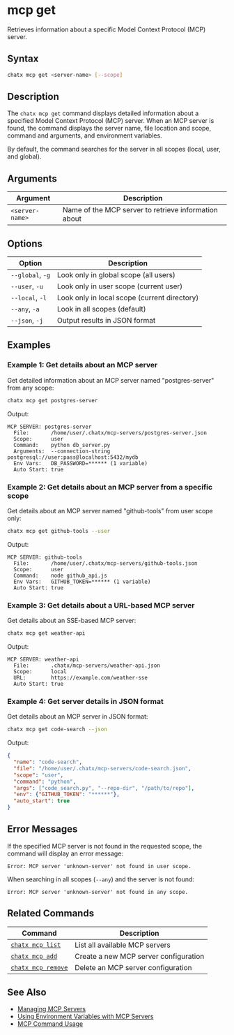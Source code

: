 # mcp get

Retrieves information about a specific Model Context Protocol (MCP) server.

## Syntax

```bash
chatx mcp get <server-name> [--scope]
```

## Description

The `chatx mcp get` command displays detailed information about a specified Model Context Protocol (MCP) server. When an MCP server is found, the command displays the server name, file location and scope, command and arguments, and environment variables.

By default, the command searches for the server in all scopes (local, user, and global).

## Arguments

| Argument | Description |
|----------|-------------|
| `<server-name>` | Name of the MCP server to retrieve information about |

## Options

| Option | Description |
|--------|-------------|
| `--global`, `-g` | Look only in global scope (all users) |
| `--user`, `-u` | Look only in user scope (current user) |
| `--local`, `-l` | Look only in local scope (current directory) |
| `--any`, `-a` | Look in all scopes (default) |
| `--json`, `-j` | Output results in JSON format |

## Examples

### Example 1: Get details about an MCP server

Get detailed information about an MCP server named "postgres-server" from any scope:

```bash
chatx mcp get postgres-server
```

Output:
```
MCP SERVER: postgres-server
  File:       /home/user/.chatx/mcp-servers/postgres-server.json
  Scope:      user
  Command:    python db_server.py
  Arguments:  --connection-string postgresql://user:pass@localhost:5432/mydb
  Env Vars:   DB_PASSWORD=****** (1 variable)
  Auto Start: true
```

### Example 2: Get details about an MCP server from a specific scope

Get details about an MCP server named "github-tools" from user scope only:

```bash
chatx mcp get github-tools --user
```

Output:
```
MCP SERVER: github-tools
  File:       /home/user/.chatx/mcp-servers/github-tools.json
  Scope:      user
  Command:    node github_api.js
  Env Vars:   GITHUB_TOKEN=****** (1 variable)
  Auto Start: true
```

### Example 3: Get details about a URL-based MCP server

Get details about an SSE-based MCP server:

```bash
chatx mcp get weather-api
```

Output:
```
MCP SERVER: weather-api
  File:       .chatx/mcp-servers/weather-api.json
  Scope:      local
  URL:        https://example.com/weather-sse
  Auto Start: true
```

### Example 4: Get server details in JSON format

Get details about an MCP server in JSON format:

```bash
chatx mcp get code-search --json
```

Output:
```json
{
  "name": "code-search",
  "file": "/home/user/.chatx/mcp-servers/code-search.json",
  "scope": "user",
  "command": "python",
  "args": ["code_search.py", "--repo-dir", "/path/to/repo"],
  "env": {"GITHUB_TOKEN": "******"},
  "auto_start": true
}
```

## Error Messages

If the specified MCP server is not found in the requested scope, the command will display an error message:

```
Error: MCP server 'unknown-server' not found in user scope.
```

When searching in all scopes (`--any`) and the server is not found:

```
Error: MCP server 'unknown-server' not found in any scope.
```

## Related Commands

| Command | Description |
|---------|-------------|
| [`chatx mcp list`](list.md) | List all available MCP servers |
| [`chatx mcp add`](add.md) | Create a new MCP server configuration |
| [`chatx mcp remove`](remove.md) | Delete an MCP server configuration |

## See Also

- [Managing MCP Servers](../../../tutorials/managing-mcp-servers.md)
- [Using Environment Variables with MCP Servers](../../../tutorials/env-variables-mcp.md)
- [MCP Command Usage](../../../tutorials/mcp-command-usage.md)